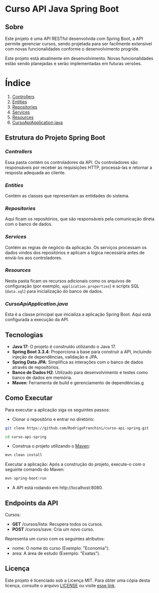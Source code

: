 # Curso API Java Spring Boot 

## Sobre 
Este projeto é uma API RESTful desenvolvida com Spring Boot, a API permite gerenciar cursos, sendo projetada para ser facilmente extensível com novas funcionalidades conforme o desenvolvimento progride. 

Este projeto está atualmente em desenvolvimento. Novas funcionalidades estão sendo planejadas e serão implementadas em futuras versões.

# Índice

1. [Controllers](src/main/java/com/curso/api/controllers)
2. [Entities](src/main/java/com/curso/api/entities)
3. [Repositories](src/main/java/com/curso/api/repositories)
4. [Services](src/main/java/com/curso/api/services)
5. [Resources](src/main/resources)
6. [CursoApiApplication.java](src/main/java/com/curso/api/CursoApiApplication.java)


## Estrutura do Projeto Spring Boot

### *Controllers*
Essa pasta contém os controladores da API. Os controladores são responsáveis por receber as requisições HTTP, processá-las e retornar a resposta adequada ao cliente.

### *Entities*
Contém as classes que representam as entidades do sistema.

### *Repositories*
Aqui ficam os repositórios, que são responsáveis pela comunicação direta com o banco de dados.

### *Services*
Contém as regras de negócio da aplicação. Os serviços processam os dados vindos dos repositórios e aplicam a lógica necessária antes de enviá-los aos controladores.

### *Resources*
Nesta pasta ficam os recursos adicionais como os arquivos de configuração (por exemplo, `application.properties`) e scripts SQL (`data.sql`) para inicialização do banco de dados.

### *CursoApiApplication.java*
Esta é a classe principal que inicializa a aplicação Spring Boot. Aqui está configurada a execução da API.


## Tecnologias
- **Java 17**: O projeto é construído utilizando o Java 17.
- **Spring Boot 3.3.4**: Proporciona a base para construir a API, incluindo injeção de dependências, validação e JPA.
- **Spring Data JPA**: Simplifica as interações com o banco de dados através de repositórios.
- **Banco de Dados H2**: Utilizado para desenvolvimento e testes como banco de dados em memória.
- **Maven**: Ferramenta de build e gerenciamento de dependências.g

## Como Executar

Para executar a aplicação siga os seguintes passos:

- Clonar o repositório e entrar no diretório:
````bash
git clone https://github.com/RodrigoFranchini/curso-api-spring.git

cd curso-api-spring
````
- Construa o projeto utilizando o [Maven](https://maven.apache.org/):
````bash
mvn clean install  
````
Executar a aplicação: Após a construção do projeto, execute-o com o seguinte comando do Maven:
````bash 
mvn spring-boot:run
````

- A API está rodando em http://localhost:8080.

## Endpoints da API
Cursos:
- **GET** /cursos/lista: Recupera todos os cursos.
- **POST** /cursos/save: Cria um novo curso.

Representa um curso com os seguintes atributos:

- nome: O nome do curso (Exemplo: "Economia").
- area: A área de estudo (Exemplo: "Exatas").

## Licença

Este projeto é licenciado sob a Licença MIT. Para obter uma cópia desta licença, consulte o arquivo [LICENSE](LICENSE) ou visite [esse link](https://opensource.org/license/mit).

